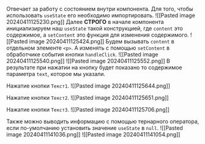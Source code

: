 Отвечает за работу с состоянием внутри компонента.
Для того, чтобы использовать `useState` его необходимо импортировать.
![[Pasted image 20240411125230.png]]
Далее **СТРОГО** в начале компонента инициализируем наш `useState` такой конструкцией, где `content` это содержимое, а `setContent` это функция для изменения содержимого.
![[Pasted image 20240411125424.png]]
Будем вызывать `content` в отдельном элементе `<p>`. А изменять с помощью `setContent` в обработчике события кнопки `handleClick`.
![[Pasted image 20240411125540.png]]
![[Pasted image 20240411125552.png]]
В результате при нажатии на кнопку будет показано то содержимое параметра `text`, которое мы указали.

Нажатие кнопки `Текст1`.
![[Pasted image 20240411125644.png]]

Нажатие кнопки `Текст2`.
![[Pasted image 20240411125651.png]]

Нажатие кнопки `Текст3`.
![[Pasted image 20240411125706.png]]

Также можно выводить информацию с помощью тернарного оператора, если по-умолчанию установить значение `useState` в `null`.
![[Pasted image 20240411141036.png]]
![[Pasted image 20240411141054.png]]
 